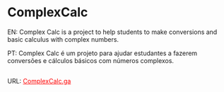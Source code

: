 # ComplexCalc
EN: Complex Calc is a project to help students to make conversions and basic calculus with complex numbers.

PT: Complex Calc é um projeto para ajudar estudantes a fazerem conversões e cálculos básicos com números complexos.
##
URL: 
<a href="https://complexcalc.ga" style="color: red">ComplexCalc.ga</a>
